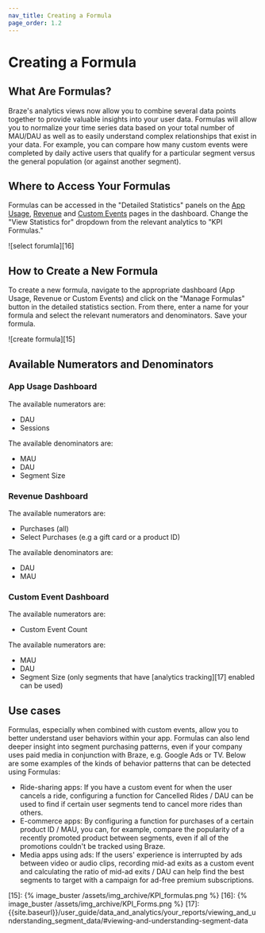 ```yaml
---
nav_title: Creating a Formula
page_order: 1.2
---
```

# Creating a Formula

## What Are Formulas?

Braze's analytics views now allow you to combine several data points together to provide valuable insights into your user data. Formulas will allow you to normalize your time series data based on your total number of MAU/DAU as well as to easily understand complex relationships that exist in your data. For example, you can compare how many custom events were completed by daily active users that qualify for a particular segment versus the general population (or against another segment).

## Where to Access Your Formulas

Formulas can be accessed in the "Detailed Statistics" panels on the [App Usage][9], [Revenue][10] and [Custom Events][11] pages in the dashboard. Change the "View Statistics for" dropdown from the relevant analytics to "KPI Formulas."

![select forumla][16]

## How to Create a New Formula

To create a new formula, navigate to the appropriate dashboard (App Usage, Revenue or Custom Events) and click on the "Manage Formulas" button in the detailed statistics section. From there, enter a name for your formula and select the relevant numerators and denominators. Save your formula.

![create formula][15]

## Available Numerators and Denominators

### App Usage Dashboard
The available numerators are:

* DAU
* Sessions

The available denominators are:

* MAU
* DAU
* Segment Size

### Revenue Dashboard
The available numerators are:

* Purchases (all)
* Select Purchases (e.g a gift card or a product ID)

The available denominators are:

* DAU
* MAU

### Custom Event Dashboard
The available numerators are:

* Custom Event Count

The available numerators are:

* MAU
* DAU
* Segment Size (only segments that have [analytics tracking][17] enabled can be used)

## Use cases
Formulas, especially when combined with custom events, allow you to better understand user behaviors within your app. Formulas can also lend deeper insight into segment purchasing patterns, even if your company uses paid media in conjunction with Braze, e.g. Google Ads or TV. Below are some examples of the kinds of behavior patterns that can be detected using Formulas:

* Ride-sharing apps: If you have a custom event for when the user cancels a ride, configuring a function for Cancelled Rides / DAU can be used to find if certain user segments tend to cancel more rides than others.
* E-commerce apps: By configuring a function for purchases of a certain product ID / MAU, you can, for example, compare the popularity of a recently promoted product between segments, even if all of the promotions couldn't be tracked using Braze.
* Media apps using ads: If the users' experience is interrupted by ads between video or audio clips, recording mid-ad exits as a custom event and calculating the ratio of mid-ad exits / DAU can help find the best segments to target with a campaign for ad-free premium subscriptions.

[9]: {{site.baseurl}}/user_guide/data_and_analytics/your_reports/understanding_your_app_usage_data/
[10]: {{site.baseurl}}/user_guide/data_and_analytics/export_braze_data/exporting_revenue_data/
[11]: {{site.baseurl}}/user_guide/data_and_analytics/custom_data/custom_events/
[15]: {% image_buster /assets/img_archive/KPI_formulas.png %}
[16]: {% image_buster /assets/img_archive/KPI_Forms.png %}
[17]: {{site.baseurl}}/user_guide/data_and_analytics/your_reports/viewing_and_understanding_segment_data/#viewing-and-understanding-segment-data
